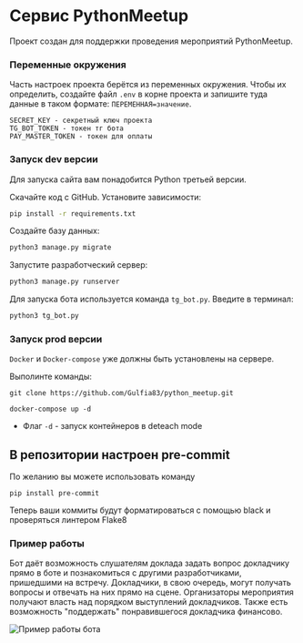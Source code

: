 # Сервис PythonMeetup

Проект создан для поддержки проведения мероприятий PythonMeetup.


### Переменные окружения

Часть настроек проекта берётся из переменных окружения. Чтобы их определить, создайте файл `.env` в корне проекта и запишите туда данные в таком формате: `ПЕРЕМЕННАЯ=значение`.

```
SECRET_KEY - секретный ключ проекта
TG_BOT_TOKEN - токен тг бота
PAY_MASTER_TOKEN - токен для оплаты
```

### Запуск dev версии

Для запуска сайта вам понадобится Python третьей версии.

Скачайте код с GitHub. Установите зависимости:

```sh
pip install -r requirements.txt
```

Создайте базу данных:

```sh
python3 manage.py migrate
```

Запустите разработческий сервер:

```sh
python3 manage.py runserver
```

Для запуска бота используется команда `tg_bot.py`. Введите в терминал:

```sh
python3 tg_bot.py 
```

### Запуск prod версии

`Docker` и `Docker-compose` уже должны быть установлены на сервере.

Выполинте команды:
```
git clone https://github.com/Gulfia83/python_meetup.git

docker-compose up -d
```
* Флаг `-d` - запуск контейнеров в deteach mode

## В репозитории настроен pre-commit

По желанию вы можете использовать команду
```
pip install pre-commit
```
Теперь ваши коммиты будут форматироваться с помощью black и проверяться линтером Flake8


### Пример работы

Бот даёт возможность слушателям доклада задать вопрос докладчику прямо в боте и познакомиться с другими разработчиками, пришедшими на встречу. Докладчики, в свою очередь, могут получать вопросы и отвечать на них прямо на сцене. Организаторы мероприятия получают власть над порядком выступлений докладчиков. Также есть возможность "поддержать" понравившегося докладчика финансово. 


![Пример работы бота](https://github.com/busypenguin/Homework/blob/main/бот.gif?raw=true)
